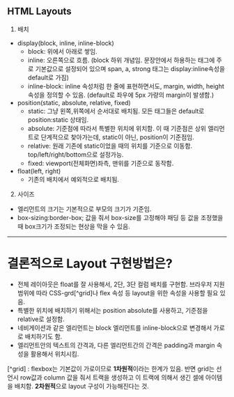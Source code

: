 ## HTML Layouts

1. 배치

- display(block, inline, inline-block)
  - block: 위에서 아래로 쌓임.
  - inline: 오른쪽으로 흐름. (block 하위 개념임. 문장안에서 하용하는 태그에 주로 기본값으로 설정되어 있으며 span, a, strong 태그는 display:inline속성을 default로 가짐)
  - inline-block: inline 속성처럼 한 줄에 표현하면서도, margin, width, height 속성을 정의할 수 있음. (default로 좌우에 5px 가량의 margin이 발생함.)
- position(static, absolute, relative, fixed)
  - static: 그냥 왼쪽,위쪽에서 순서대로 배치됨. 모든 태그들은 default로 position:static 상태임.
  - absolute: 기준점에 따라서 특별한 위치에 위치함. 이 때 기준점은 상위 엘리먼트로 단계적으로 찾아가는데, static이 아닌, position이 기준점임.
  - relative: 원래 기존에 static이었을 때의 위치를 기준으로 이동함. top/left/right/bottom으로 설정가능.
  - fixed: viewport(전체화면)좌측, 맨위를 기준으로 동작함.
- float(left, right)
  - 기존의 배치에서 예외적으로 배치됨.

2. 사이즈

- 엘리먼트의 크기는 기본적으로 부모의 크기가 기준임.
- box-sizing:border-box; 값을 줘서 box-size를 고정해야 패딩 등 값을 조정했을 때 box크기가 조정되는 현상을 막을 수 있음.

---

# 결론적으로 Layout 구현방법은?

- 전체 레이아웃은 float를 잘 사용해서, 2단, 3단 컬럼 배치를 구현함. 브라우저 지원범위에 따라 CSS-grd[^grid]나 flex 속성 등 layout을 위한 속성을 사용할 필요 있음.
- 특별한 위치에 배치하기 위해서는 position absolute를 사용하고, 기준점을 relative로 설정함.
- 네비게이션과 같은 엘리먼트는 block 엘리먼트를 inline-block으로 변경해서 가로로 배치하기도 함.
- 엘리먼트안의 텍스트의 간격과, 다른 엘리먼트간의 간격은 padding과 margin 속성을 활용해서 위치시킴.

[^grid] : flexbox는 기본값이 가로이므로 **1차원적**이라는 한계가 있음. 반면 grid는 선언시 row값과 column 값을 줘서 트랙을 생성하고 이 트랙에 의해서 생긴 셀에 아이템을 배치함. **2차원적**으로 layout 구성이 가능해진다는 것.
